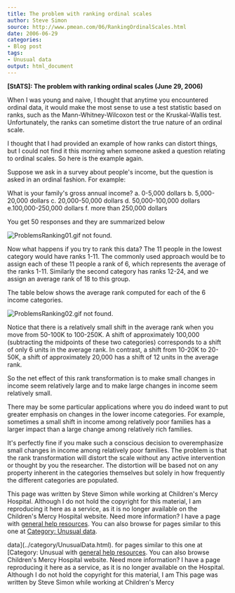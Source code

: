 ```yaml
---
title: The problem with ranking ordinal scales
author: Steve Simon
source: http://www.pmean.com/06/RankingOrdinalScales.html
date: 2006-06-29
categories:
- Blog post
tags:
- Unusual data
output: html_document
---
```

**[StATS]: The problem with ranking ordinal scales
(June 29, 2006)**

When I was young and naive, I thought that anytime you encountered
ordinal data, it would make the most sense to use a test statistic based
on ranks, such as the Mann-Whitney-Wilcoxon test or the Kruskal-Wallis
test. Unfortunately, the ranks can sometime distort the true nature of
an ordinal scale.

I thought that I had provided an example of how ranks can distort
things, but I could not find it this morning when someone asked a
question relating to ordinal scales. So here is the example again.

Suppose we ask in a survey about people's income, but the question is
asked in an ordinal fashion. For example:

What is your family's gross annual income?
a. 0-5,000 dollars
b. 5,000-20,000 dollars
c. 20,000-50,000 dollars
d. 50,000-100,000 dollars
e.100,000-250,000 dollars
f. more than 250,000 dollars

You get 50 responses and they are summarized below

![ProblemsRanking01.gif not found.](http://www.pmean.com/images/images/06/RankingOrdinalScales01.png)

Now what happens if you try to rank this data? The 11 people in the
lowest category would have ranks 1-11. The commonly used approach would
be to assign each of these 11 people a rank of 6, which represents the
average of the ranks 1-11. Similarly the second category has ranks
12-24, and we assign an average rank of 18 to this group.

The table below shows the average rank computed for each of the 6 income
categories.

![ProblemsRanking02.gif not found.](http://www.pmean.com/images/images/06/RankingOrdinalScales02.png)

Notice that there is a relatively small shift in the average rank when
you move from 50-100K to 100-250K. A shift of approximately 100,000
(subtracting the midpoints of these two categories) corresponds to a
shift of only 6 units in the average rank. In contrast, a shift from
10-20K to 20-50K, a shift of approximately 20,000 has a shift of 12
units in the average rank.

So the net effect of this rank transformation is to make small changes
in income seem relatively large and to make large changes in income seem
relatively small.

There may be some particular applications where you do indeed want to
put greater emphasis on changes in the lower income categories. For
example, sometimes a small shift in income among relatively poor
families has a larger impact than a large change among relatively rich
families.

It's perfectly fine if you make such a conscious decision to
overemphasize small changes in income among relatively poor families.
The problem is that the rank transformation will distort the scale
without any active intervention or thought by you the researcher. The
distortion will be based not on any property inherent in the categories
themselves but solely in how frequently the different categories are
populated.

This page was written by Steve Simon while working at Children's Mercy
Hospital. Although I do not hold the copyright for this material, I am
reproducing it here as a service, as it is no longer available on the
Children's Mercy Hospital website. Need more information? I have a page
with [general help resources](../GeneralHelp.html). You can also browse
for pages similar to this one at [Category: Unusual
data](../category/UnusualData.html).
<!---More--->
data](../category/UnusualData.html).
for pages similar to this one at [Category: Unusual
with [general help resources](../GeneralHelp.html). You can also browse
Children's Mercy Hospital website. Need more information? I have a page
reproducing it here as a service, as it is no longer available on the
Hospital. Although I do not hold the copyright for this material, I am
This page was written by Steve Simon while working at Children's Mercy

<!---Do not use
**[StATS]: The problem with ranking ordinal scales
This page was written by Steve Simon while working at Children's Mercy
Hospital. Although I do not hold the copyright for this material, I am
reproducing it here as a service, as it is no longer available on the
Children's Mercy Hospital website. Need more information? I have a page
with [general help resources](../GeneralHelp.html). You can also browse
for pages similar to this one at [Category: Unusual
data](../category/UnusualData.html).
--->

